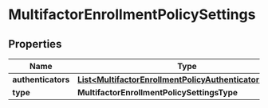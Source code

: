 

# MultifactorEnrollmentPolicySettings


## Properties

| Name | Type | Description | Notes |
|------------ | ------------- | ------------- | -------------|
|**authenticators** | [**List&lt;MultifactorEnrollmentPolicyAuthenticatorSettings&gt;**](MultifactorEnrollmentPolicyAuthenticatorSettings.md) |  |  [optional] |
|**type** | **MultifactorEnrollmentPolicySettingsType** |  |  [optional] |



